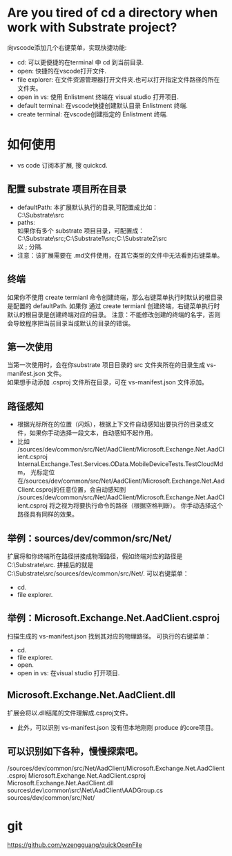 # Are you tired of cd a directory when work with Substrate project?
向vscode添加几个右键菜单，实现快捷功能:
- cd: 可以更便捷的在terminal 中 cd 到当前目录.   
- open: 快捷的在vscode打开文件.   
- file explorer: 在文件资源管理器打开文件夹.也可以打开指定文件路径的所在文件夹。   
- open in vs: 使用 Enlistment 终端在 visual studio 打开项目.
- default terminal: 在vscode快捷创建默认目录 Enlistment 终端. 
- create terminal: 在vscode创建指定的 Enlistment 终端.

# 如何使用
- vs code 订阅本扩展, 搜 quickcd.
## 配置 substrate 项目所在目录
- defaultPath:
本扩展默认执行的目录,可配置成比如：  
C:\Substrate\src   
- paths:  
 如果你有多个 substrate 项目目录，可配置成：   
 C:\Substrate\src;C:\Substrate1\src;C:\Substrate2\src   
 以 ; 分隔.
- 注意：该扩展需要在 .md文件使用，在其它类型的文件中无法看到右键菜单。
## 终端
如果你不使用 create termianl 命令创建终端，那么右键菜单执行时默认的根目录是配置的 defaultPath. 
如果你 通过 create termianl 创建终端，右键菜单执行时默认的根目录是创建终端对应的目录。
注意：不能修改创建的终端的名字，否则会导致程序把当前目录当成默认的目录的错误。
## 第一次使用
当第一次使用时，会在你substrate 项目目录的 src 文件夹所在的目录生成 vs-manifest.json 文件。  
如果想手动添加 .csproj 文件所在目录，可在 vs-manifest.json 文件添加。   

## 路径感知
- 根据光标所在的位置（闪烁），根据上下文件自动感知出要执行的目录或文件，如果你手动选择一段文本，自动感知不起作用。
- 比如
  /sources/dev/common/src/Net/AadClient/Microsoft.Exchange.Net.AadClient.csproj Internal.Exchange.Test.Services.OData.MobileDeviceTests.TestCloudMdm，
光标定位在/sources/dev/common/src/Net/AadClient/Microsoft.Exchange.Net.AadClient.csproj的任意位置，会自动感知到
/sources/dev/common/src/Net/AadClient/Microsoft.Exchange.Net.AadClient.csproj
将之视为将要执行命令的路径（根据空格判断）。 你手动选择这个路径具有同样的效果。

## 举例：sources/dev/common/src/Net/
扩展将和你终端所在路径拼接成物理路径，假如终端对应的路径是 C:\Substrate\src. 拼接后的就是 C:\Substrate\src/sources/dev/common/src/Net/.
可以右键菜单：
- cd.
- file explorer.
## 举例：Microsoft.Exchange.Net.AadClient.csproj
扫描生成的 vs-manifest.json 找到其对应的物理路径。
可执行的右键菜单：
- cd.
- file explorer.
- open.
- open in vs: 在visual studio 打开项目.
## Microsoft.Exchange.Net.AadClient.dll
扩展会将以.dll结尾的文件理解成.csproj文件。   

- 此外，可以识别 vs-manifest.json 没有但本地刚刚 produce 的core项目。

## 可以识别如下各种，慢慢探索吧。
/sources/dev/common/src/Net/AadClient/Microsoft.Exchange.Net.AadClient.csproj 
Microsoft.Exchange.Net.AadClient.csproj
Microsoft.Exchange.Net.AadClient.dll  
sources\dev\common\src\Net\AadClient\AADGroup.cs
sources/dev/common/src/Net/


# git
https://github.com/wzengguang/quickOpenFile
